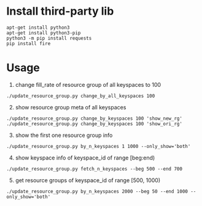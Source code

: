 # Install third-party lib
```shell
apt-get install python3
apt-get install python3-pip
python3 -m pip install requests
pip install fire
```

# Usage
1. change fill_rate of resource group of all keyspaces to 100
```shell
./update_resource_group.py change_by_all_keyspaces 100
```
2. show resource group meta of all keyspaces
```shell
./update_resource_group.py change_by_keyspaces 100 'show_new_rg'
./update_resource_group.py change_by_keyspaces 100 'show_ori_rg'
```
3. show the first one resource group info
```shell
./update_resource_group.py by_n_keyspaces 1 1000 --only_show='both'
```
4. show keyspace info of keyspace_id of range [beg:end)
```shell
./update_resource_group.py fetch_n_keyspaces --beg 500 --end 700
```
5. get resource groups of keyspace_id of range [500, 1000)
```shell
./update_resource_group.py by_n_keyspaces 2000 --beg 50 --end 1000 --only_show='both'
```
